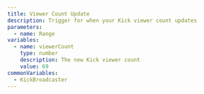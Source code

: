```yaml
---
title: Viewer Count Update
description: Trigger for when your Kick viewer count updates
parameters:
  - name: Range
variables:
  - name: viewerCount
    type: number
    description: The new Kick viewer count
    value: 69
commonVariables:
  - KickBroadcaster
---
```

